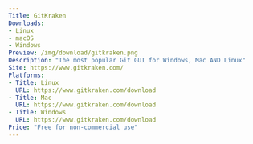 ```yaml
---
Title: GitKraken
Downloads:
- Linux
- macOS
- Windows
Preview: /img/download/gitkraken.png
Description: "The most popular Git GUI for Windows, Mac AND Linux"
Site: https://www.gitkraken.com/
Platforms:
- Title: Linux
  URL: https://www.gitkraken.com/download
- Title: Mac
  URL: https://www.gitkraken.com/download
- Title: Windows
  URL: https://www.gitkraken.com/download
Price: "Free for non-commercial use"
---
```

